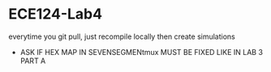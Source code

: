 # ECE124-Lab4
everytime you git pull, just recompile locally then create simulations

- ASK IF HEX MAP IN SEVENSEGMENtmux MUST BE FIXED LIKE IN LAB 3 PART A

